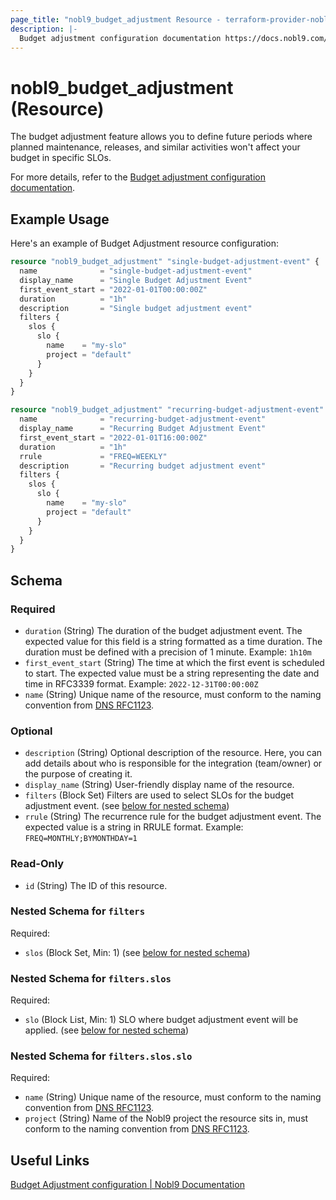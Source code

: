 ```yaml
---
page_title: "nobl9_budget_adjustment Resource - terraform-provider-nobl9"
description: |-
  Budget adjustment configuration documentation https://docs.nobl9.com/features/budget-adjustment
---
```


# nobl9_budget_adjustment (Resource)

The budget adjustment feature allows you to define future periods where planned maintenance, releases, and similar activities won't affect your budget in specific SLOs.

For more details, refer to the [Budget adjustment configuration documentation](https://docs.nobl9.com/features/budget-adjustment).

## Example Usage

Here's an example of Budget Adjustment resource configuration:

```terraform
resource "nobl9_budget_adjustment" "single-budget-adjustment-event" {
  name              = "single-budget-adjustment-event"
  display_name      = "Single Budget Adjustment Event"
  first_event_start = "2022-01-01T00:00:00Z"
  duration          = "1h"
  description       = "Single budget adjustment event"
  filters {
    slos {
      slo {
        name    = "my-slo"
        project = "default"
      }
    }
  }
}

resource "nobl9_budget_adjustment" "recurring-budget-adjustment-event" {
  name              = "recurring-budget-adjustment-event"
  display_name      = "Recurring Budget Adjustment Event"
  first_event_start = "2022-01-01T16:00:00Z"
  duration          = "1h"
  rrule             = "FREQ=WEEKLY"
  description       = "Recurring budget adjustment event"
  filters {
    slos {
      slo {
        name    = "my-slo"
        project = "default"
      }
    }
  }
}
```

<!-- schema generated by tfplugindocs -->
## Schema

### Required

- `duration` (String) The duration of the budget adjustment event. The expected value for this field is a string formatted as a time duration. The duration must be defined with a precision of 1 minute. Example: `1h10m`
- `first_event_start` (String) The time at which the first event is scheduled to start. The expected value must be a string representing the date and time in RFC3339 format. Example: `2022-12-31T00:00:00Z`
- `name` (String) Unique name of the resource, must conform to the naming convention from [DNS RFC1123](https://kubernetes.io/docs/concepts/overview/working-with-objects/names/#names).

### Optional

- `description` (String) Optional description of the resource. Here, you can add details about who is responsible for the integration (team/owner) or the purpose of creating it.
- `display_name` (String) User-friendly display name of the resource.
- `filters` (Block Set) Filters are used to select SLOs for the budget adjustment event. (see [below for nested schema](#nestedblock--filters))
- `rrule` (String) The recurrence rule for the budget adjustment event. The expected value is a string in RRULE format. Example: `FREQ=MONTHLY;BYMONTHDAY=1`

### Read-Only

- `id` (String) The ID of this resource.

<a id="nestedblock--filters"></a>
### Nested Schema for `filters`

Required:

- `slos` (Block Set, Min: 1) (see [below for nested schema](#nestedblock--filters--slos))

<a id="nestedblock--filters--slos"></a>
### Nested Schema for `filters.slos`

Required:

- `slo` (Block List, Min: 1) SLO where budget adjustment event will be applied. (see [below for nested schema](#nestedblock--filters--slos--slo))

<a id="nestedblock--filters--slos--slo"></a>
### Nested Schema for `filters.slos.slo`

Required:

- `name` (String) Unique name of the resource, must conform to the naming convention from [DNS RFC1123](https://kubernetes.io/docs/concepts/overview/working-with-objects/names/#names).
- `project` (String) Name of the Nobl9 project the resource sits in, must conform to the naming convention from [DNS RFC1123](https://kubernetes.io/docs/concepts/overview/working-with-objects/names/#names).

## Useful Links

[Budget Adjustment configuration | Nobl9 Documentation](https://docs.nobl9.com/yaml-guide#budget-adjustment)
